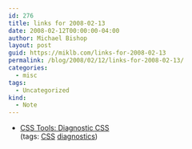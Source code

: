```yaml
---
id: 276
title: links for 2008-02-13
date: 2008-02-12T00:00:00-04:00
author: Michael Bishop
layout: post
guid: https://miklb.com/links-for-2008-02-13
permalink: /blog/2008/02/12/links-for-2008-02-13/
categories:
  - misc
tags:
  - Uncategorized
kind:
  - Note
---
```

<ul class="delicious">
	<li>
		<div class="delicious-link"><a href="http://meyerweb.com/eric/tools/css/diagnostics/">CSS Tools: Diagnostic CSS</a></div>
		<div class="delicious-tags">(tags: <a href="http://del.icio.us/bishopblogworks/CSS">CSS</a> <a href="http://del.icio.us/bishopblogworks/diagnostics">diagnostics</a>)</div>
	</li>
</ul>